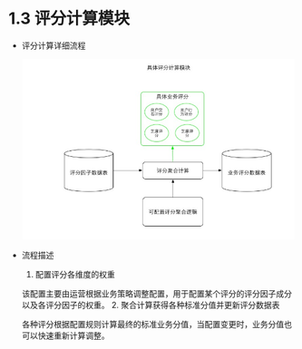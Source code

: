 # 1.3 评分计算模块

* 评分计算详细流程

    ![评分计算模块](imags/评分计算模块.jpg)
* 流程描述
  1. 配置评分各维度的权重

    该配置主要由运营根据业务策略调整配置，用于配置某个评分的评分因子成分以及各评分因子的权重。
  2. 聚合计算获得各种标准分值并更新评分数据表

    各种评分根据配置规则计算最终的标准业务分值，当配置变更时，业务分值也可以快速重新计算调整。